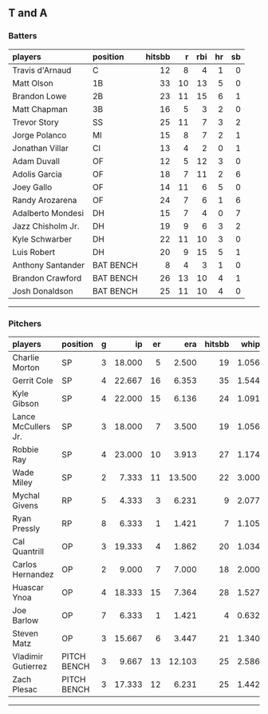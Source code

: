 ## T and A

### Batters

 
|players           |position  | hitsbb|  r| rbi| hr| sb| 
|:-----------------|:---------|------:|--:|---:|--:|--:| 
|Travis d'Arnaud   |C         |     12|  8|   4|  1|  0| 
|Matt Olson        |1B        |     33| 10|  13|  5|  0| 
|Brandon Lowe      |2B        |     23| 11|  15|  6|  1| 
|Matt Chapman      |3B        |     16|  5|   3|  2|  0| 
|Trevor Story      |SS        |     25| 11|   7|  3|  2| 
|Jorge Polanco     |MI        |     15|  8|   7|  2|  1| 
|Jonathan Villar   |CI        |     13|  4|   2|  0|  1| 
|Adam Duvall       |OF        |     12|  5|  12|  3|  0| 
|Adolis Garcia     |OF        |     18|  7|  11|  2|  6| 
|Joey Gallo        |OF        |     14| 11|   6|  5|  0| 
|Randy Arozarena   |OF        |     24|  7|   6|  1|  6| 
|Adalberto Mondesi |DH        |     15|  7|   4|  0|  7| 
|Jazz Chisholm Jr. |DH        |     19|  9|   6|  3|  2| 
|Kyle Schwarber    |DH        |     22| 11|  10|  3|  0| 
|Luis Robert       |DH        |     20|  9|  15|  5|  1| 
|Anthony Santander |BAT BENCH |      8|  4|   3|  1|  0| 
|Brandon Crawford  |BAT BENCH |     26| 13|  10|  4|  1| 
|Josh Donaldson    |BAT BENCH |     25| 11|  10|  4|  0| 


* * *

### Pitchers

 
|players             |position    |  g|     ip| er|    era| hitsbb|  whip| so|  w| sv| 
|:-------------------|:-----------|--:|------:|--:|------:|------:|-----:|--:|--:|--:| 
|Charlie Morton      |SP          |  3| 18.000|  5|  2.500|     19| 1.056| 21|  1|  0| 
|Gerrit Cole         |SP          |  4| 22.667| 16|  6.353|     35| 1.544| 26|  2|  0| 
|Kyle Gibson         |SP          |  4| 22.000| 15|  6.136|     24| 1.091| 30|  0|  0| 
|Lance McCullers Jr. |SP          |  3| 18.000|  7|  3.500|     19| 1.056| 17|  1|  0| 
|Robbie Ray          |SP          |  4| 23.000| 10|  3.913|     27| 1.174| 28|  2|  0| 
|Wade Miley          |SP          |  2|  7.333| 11| 13.500|     22| 3.000|  3|  0|  0| 
|Mychal Givens       |RP          |  5|  4.333|  3|  6.231|      9| 2.077|  4|  1|  1| 
|Ryan Pressly        |RP          |  8|  6.333|  1|  1.421|      7| 1.105|  9|  0|  2| 
|Cal Quantrill       |OP          |  3| 19.333|  4|  1.862|     20| 1.034| 15|  3|  0| 
|Carlos Hernandez    |OP          |  2|  9.000|  7|  7.000|     18| 2.000|  4|  0|  0| 
|Huascar Ynoa        |OP          |  4| 18.333| 15|  7.364|     28| 1.527| 22|  0|  0| 
|Joe Barlow          |OP          |  7|  6.333|  1|  1.421|      4| 0.632|  6|  0|  5| 
|Steven Matz         |OP          |  3| 15.667|  6|  3.447|     21| 1.340| 16|  2|  0| 
|Vladimir Gutierrez  |PITCH BENCH |  3|  9.667| 13| 12.103|     25| 2.586|  6|  0|  0| 
|Zach Plesac         |PITCH BENCH |  3| 17.333| 12|  6.231|     25| 1.442| 12|  0|  0| 


* * *


